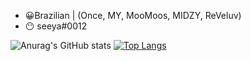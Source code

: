 - 😀Brazilian | (Once, MY, MooMoos, MIDZY, ReVeluv)
- 😶 seeya#0012

![Anurag's GitHub stats](https://github-readme-stats.vercel.app/api?username=seey4&theme=onedark&show_icons=true)
[![Top Langs](https://github-readme-stats.vercel.app/api/top-langs/?username=rafaballerini&theme=onedark&show_icons=true)](https://github.com/anuraghazra/github-readme-stats)

